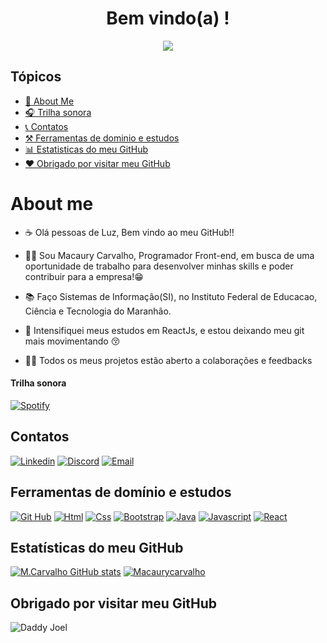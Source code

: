 <p align="center">
 <h1 align="center" > Bem vindo(a) ! </h1>
</p>
<p align="center">
<img src="https://user-images.githubusercontent.com/64115668/197320670-ad9f3fa0-36cc-4baa-b40c-197ad3865204.gif"/>
</p>

## Tópicos 

- [💬 About Me](#About-me)
- [🎧 Trilha sonora](#Trilha-sonora)
- [📞 Contatos](#Contatos)
- [⚒️ Ferramentas de dominio e estudos](#Ferramentas-de-dominio-e-estudos)
- [📊 Estatisticas do meu GitHub](#Estatisticas-do-meu-GitHub)
- [❤️ Obrigado por visitar meu GitHub](#Obrigado-por-visitar-meu-GitHub)


# About me

- ☕ Olá pessoas de Luz, Bem vindo ao meu GitHub!!

- 👩‍💻 Sou Macaury Carvalho, Programador Front-end, em busca de uma oportunidade de trabalho para desenvolver minhas skills e poder contribuir para a empresa!😁

- 📚 Faço Sistemas de Informação(SI), no Instituto Federal de Educacao, Ciência e Tecnologia do Maranhão. 

- 🧠 Intensifiquei meus estudos em ReactJs, e estou deixando meu git mais movimentando 😚

- 👯‍♀️ Todos os meus projetos estão aberto a colaborações e feedbacks


#### Trilha sonora

[![Spotify](https://img.shields.io/badge/Spotify-1ED760?&style=for-the-badge&logo=spotify&logoColor=white)](https://open.spotify.com/track/3QDJootXR3UGWemq0DKqoH?si=23770c7130ea4bee)


## Contatos


[![Linkedin](https://img.shields.io/badge/LinkedIn-0077B5?style=for-the-badge&logo=linkedin&logoColor=white )](https://www.linkedin.com/in/macaury-carvalho-5011b8205)
[![Discord](https://img.shields.io/badge/Discord-7289DA?style=for-the-badge&logo=discord&logoColor=white)](https://discord.com/channels/@M.C4rvalho#3693)
[![Email](https://img.shields.io/badge/Gmail-D14836?style=for-the-badge&logo=gmail&logoColor=white)](https://mail.google.com/mail/u/4/#inbox?compose=new)


## Ferramentas de domínio e estudos


[![Git Hub](https://img.shields.io/badge/GitHub-100000?style=for-the-badge&logo=github&logoColor=white)](https://github.com/macaury?tab=repositories)
[![Html](https://img.shields.io/badge/HTML5-E34F26?style=for-the-badge&logo=html5&logoColor=white)](https://github.com/macaury?tab=repositories)
[![Css](https://img.shields.io/badge/CSS3-1572B6?style=for-the-badge&logo=css3&logoColor=white)](https://github.com/macaury?tab=repositories)
[![Bootstrap](https://img.shields.io/badge/Bootstrap-563D7C?style=for-the-badge&logo=bootstrap&logoColor=white)](https://github.com/macaury?tab=repositories)
[![Java](https://img.shields.io/badge/Java-ED8B00?style=for-the-badge&logo=java&logoColor=white)](https://github.com/macaury?tab=repositories)
[![Javascript](https://img.shields.io/badge/JavaScript-F7DF1E?style=for-the-badge&logo=javascript&logoColor=black)](https://github.com/macaury?tab=repositories)
[![React](https://img.shields.io/badge/React-20232A?style=for-the-badge&logo=react&logoColor=61DAFB)](https://github.com/macaury?tab=repositories)


## Estatísticas do meu GitHub

[![M.Carvalho GitHub stats](https://github-readme-stats.vercel.app/api?username=macaury&show_icons=true&theme=dracula)](https://github.com/macaury?tab=repositories)
[![Macaurycarvalho](https://github-readme-stats.vercel.app/api/top-langs/?username=macaury&layout=compact&langs_count=7&theme=dracula)](https://github.com/macaury?tab=repositories)


## Obrigado por visitar meu GitHub

![Daddy Joel](https://user-images.githubusercontent.com/64115668/197284211-419aff5f-fd30-4782-811e-f94191d2d564.png)

